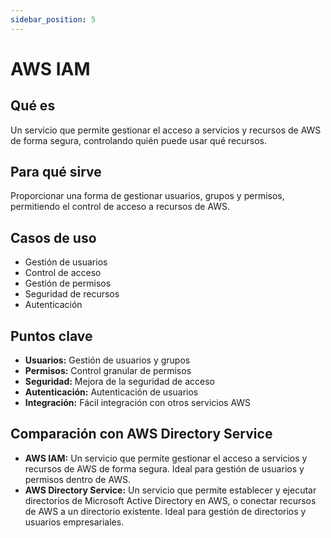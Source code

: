 ```yaml
---
sidebar_position: 5
---
```


# AWS IAM

## Qué es
Un servicio que permite gestionar el acceso a servicios y recursos de AWS de forma segura, controlando quién puede usar qué recursos.

## Para qué sirve
Proporcionar una forma de gestionar usuarios, grupos y permisos, permitiendo el control de acceso a recursos de AWS.

## Casos de uso
- Gestión de usuarios
- Control de acceso
- Gestión de permisos
- Seguridad de recursos
- Autenticación

## Puntos clave
- **Usuarios:** Gestión de usuarios y grupos
- **Permisos:** Control granular de permisos
- **Seguridad:** Mejora de la seguridad de acceso
- **Autenticación:** Autenticación de usuarios
- **Integración:** Fácil integración con otros servicios AWS

## Comparación con AWS Directory Service
- **AWS IAM:** Un servicio que permite gestionar el acceso a servicios y recursos de AWS de forma segura. Ideal para gestión de usuarios y permisos dentro de AWS.
- **AWS Directory Service:** Un servicio que permite establecer y ejecutar directorios de Microsoft Active Directory en AWS, o conectar recursos de AWS a un directorio existente. Ideal para gestión de directorios y usuarios empresariales. 